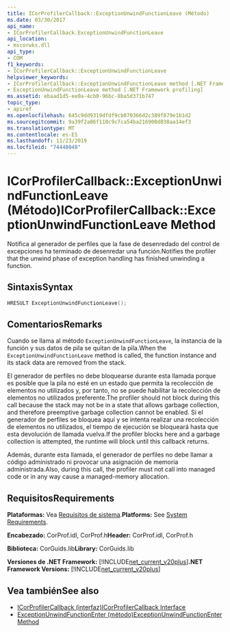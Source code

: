 ```yaml
---
title: ICorProfilerCallback::ExceptionUnwindFunctionLeave (Método)
ms.date: 03/30/2017
api_name:
- ICorProfilerCallback.ExceptionUnwindFunctionLeave
api_location:
- mscorwks.dll
api_type:
- COM
f1_keywords:
- ICorProfilerCallback::ExceptionUnwindFunctionLeave
helpviewer_keywords:
- ICorProfilerCallback::ExceptionUnwindFunctionLeave method [.NET Framework profiling]
- ExceptionUnwindFunctionLeave method [.NET Framework profiling]
ms.assetid: ebaad1d5-ee0a-4cb0-96bc-8ba5d371b747
topic_type:
- apiref
ms.openlocfilehash: 645c9dd9319dfdf9cb070366d2c389f879e1b1d2
ms.sourcegitcommit: 9a39f2a06f110c9c7ca54ba216900d038aa14ef3
ms.translationtype: MT
ms.contentlocale: es-ES
ms.lasthandoff: 11/23/2019
ms.locfileid: "74448048"
---
```

# <a name="icorprofilercallbackexceptionunwindfunctionleave-method"></a><span data-ttu-id="8c554-102">ICorProfilerCallback::ExceptionUnwindFunctionLeave (Método)</span><span class="sxs-lookup"><span data-stu-id="8c554-102">ICorProfilerCallback::ExceptionUnwindFunctionLeave Method</span></span>
<span data-ttu-id="8c554-103">Notifica al generador de perfiles que la fase de desenredado del control de excepciones ha terminado de desenredar una función.</span><span class="sxs-lookup"><span data-stu-id="8c554-103">Notifies the profiler that the unwind phase of exception handling has finished unwinding a function.</span></span>  
  
## <a name="syntax"></a><span data-ttu-id="8c554-104">Sintaxis</span><span class="sxs-lookup"><span data-stu-id="8c554-104">Syntax</span></span>  
  
```cpp  
HRESULT ExceptionUnwindFunctionLeave();  
```  
  
## <a name="remarks"></a><span data-ttu-id="8c554-105">Comentarios</span><span class="sxs-lookup"><span data-stu-id="8c554-105">Remarks</span></span>  
 <span data-ttu-id="8c554-106">Cuando se llama al método `ExceptionUnwindFunctionLeave`, la instancia de la función y sus datos de pila se quitan de la pila.</span><span class="sxs-lookup"><span data-stu-id="8c554-106">When the `ExceptionUnwindFunctionLeave` method is called, the function instance and its stack data are removed from the stack.</span></span>  
  
 <span data-ttu-id="8c554-107">El generador de perfiles no debe bloquearse durante esta llamada porque es posible que la pila no esté en un estado que permita la recolección de elementos no utilizados y, por tanto, no se puede habilitar la recolección de elementos no utilizados preferente.</span><span class="sxs-lookup"><span data-stu-id="8c554-107">The profiler should not block during this call because the stack may not be in a state that allows garbage collection, and therefore preemptive garbage collection cannot be enabled.</span></span> <span data-ttu-id="8c554-108">Si el generador de perfiles se bloquea aquí y se intenta realizar una recolección de elementos no utilizados, el tiempo de ejecución se bloqueará hasta que esta devolución de llamada vuelva.</span><span class="sxs-lookup"><span data-stu-id="8c554-108">If the profiler blocks here and a garbage collection is attempted, the runtime will block until this callback returns.</span></span>  
  
 <span data-ttu-id="8c554-109">Además, durante esta llamada, el generador de perfiles no debe llamar a código administrado ni provocar una asignación de memoria administrada.</span><span class="sxs-lookup"><span data-stu-id="8c554-109">Also, during this call, the profiler must not call into managed code or in any way cause a managed-memory allocation.</span></span>  
  
## <a name="requirements"></a><span data-ttu-id="8c554-110">Requisitos</span><span class="sxs-lookup"><span data-stu-id="8c554-110">Requirements</span></span>  
 <span data-ttu-id="8c554-111">**Plataformas:** Vea [Requisitos de sistema](../../../../docs/framework/get-started/system-requirements.md).</span><span class="sxs-lookup"><span data-stu-id="8c554-111">**Platforms:** See [System Requirements](../../../../docs/framework/get-started/system-requirements.md).</span></span>  
  
 <span data-ttu-id="8c554-112">**Encabezado:** CorProf.idl, CorProf.h</span><span class="sxs-lookup"><span data-stu-id="8c554-112">**Header:** CorProf.idl, CorProf.h</span></span>  
  
 <span data-ttu-id="8c554-113">**Biblioteca:** CorGuids.lib</span><span class="sxs-lookup"><span data-stu-id="8c554-113">**Library:** CorGuids.lib</span></span>  
  
 <span data-ttu-id="8c554-114">**Versiones de .NET Framework:** [!INCLUDE[net_current_v20plus](../../../../includes/net-current-v20plus-md.md)]</span><span class="sxs-lookup"><span data-stu-id="8c554-114">**.NET Framework Versions:** [!INCLUDE[net_current_v20plus](../../../../includes/net-current-v20plus-md.md)]</span></span>  
  
## <a name="see-also"></a><span data-ttu-id="8c554-115">Vea también</span><span class="sxs-lookup"><span data-stu-id="8c554-115">See also</span></span>

- [<span data-ttu-id="8c554-116">ICorProfilerCallback (interfaz)</span><span class="sxs-lookup"><span data-stu-id="8c554-116">ICorProfilerCallback Interface</span></span>](../../../../docs/framework/unmanaged-api/profiling/icorprofilercallback-interface.md)
- [<span data-ttu-id="8c554-117">ExceptionUnwindFunctionEnter (método)</span><span class="sxs-lookup"><span data-stu-id="8c554-117">ExceptionUnwindFunctionEnter Method</span></span>](../../../../docs/framework/unmanaged-api/profiling/icorprofilercallback-exceptionunwindfunctionenter-method.md)
